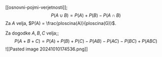 [[osnovni-pojmi-verjetnosti]];
	$$P(A\cup B) = P(A) + P(B) - P(A\cap B)$$
Za $A$ velja, $P(A) = \frac{ploscina(A)}{ploscina(G)}$.

Za dogodke $A, B, C$ velja;; $$P(A+B+C)=P(A) + P(B) + P(C) - P(AB) - P(AC) - P(BC) + P(ABC)$$
![[Pasted image 20241010174536.png]]

